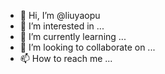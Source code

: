 - 👋 Hi, I’m @liuyaopu
- 👀 I’m interested in ...
- 🌱 I’m currently learning ...
- 💞️ I’m looking to collaborate on ...
- 📫 How to reach me ...

<!---
liuyaopu/liuyaopu is a ✨ special ✨ repository because its `README.md` (this file) appears on your GitHub profile.
You can click the Preview link to take a look at your changes.
--->
